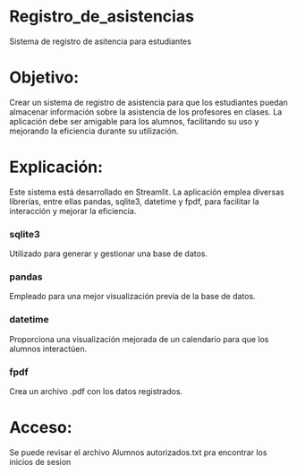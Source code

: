 # Registro_de_asistencias
Sistema de registro de asitencia para estudiantes
# Objetivo:
Crear un sistema de registro de asistencia para que los estudiantes puedan almacenar información sobre la asistencia de los profesores en clases. La aplicación debe ser amigable para los alumnos, facilitando su uso y mejorando la eficiencia durante su utilización.
# Explicación:
Este sistema está desarrollado en Streamlit. La aplicación emplea diversas librerías, entre ellas pandas, sqlite3, datetime y fpdf, para facilitar la interacción y mejorar la eficiencia.

### sqlite3
Utilizado para generar y gestionar una base de datos.
### pandas
Empleado para una mejor visualización previa de la base de datos.
### datetime
Proporciona una visualización mejorada de un calendario para que los alumnos interactúen.
### fpdf
Crea un archivo .pdf con los datos registrados.
# Acceso:
Se puede revisar el archivo Alumnos autorizados.txt pra encontrar los inicios de sesion
